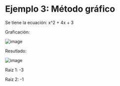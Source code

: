 # Ejemplo 3: Método gráfico 

Se tiene la ecuación: x^2 + 4x + 3

Graficación:

![image](https://github.com/22030130/Numerical-Methods-/assets/147437999/8534f1fe-566d-4e93-b045-f9feaa253c2d)

Resutlado:

![image](https://github.com/22030130/Numerical-Methods-/assets/147437999/c2f0243a-19dd-4241-a863-d4484db7d360)

Raíz 1: -3

Raíz 2: -1

